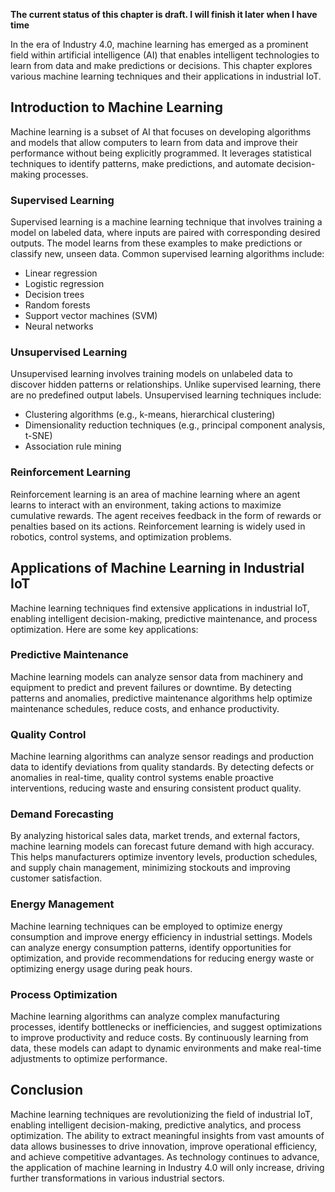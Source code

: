 **The current status of this chapter is draft. I will finish it later when I have time**

In the era of Industry 4.0, machine learning has emerged as a prominent field within artificial intelligence (AI) that enables intelligent technologies to learn from data and make predictions or decisions. This chapter explores various machine learning techniques and their applications in industrial IoT.

Introduction to Machine Learning
--------------------------------

Machine learning is a subset of AI that focuses on developing algorithms and models that allow computers to learn from data and improve their performance without being explicitly programmed. It leverages statistical techniques to identify patterns, make predictions, and automate decision-making processes.

### Supervised Learning

Supervised learning is a machine learning technique that involves training a model on labeled data, where inputs are paired with corresponding desired outputs. The model learns from these examples to make predictions or classify new, unseen data. Common supervised learning algorithms include:

* Linear regression
* Logistic regression
* Decision trees
* Random forests
* Support vector machines (SVM)
* Neural networks

### Unsupervised Learning

Unsupervised learning involves training models on unlabeled data to discover hidden patterns or relationships. Unlike supervised learning, there are no predefined output labels. Unsupervised learning techniques include:

* Clustering algorithms (e.g., k-means, hierarchical clustering)
* Dimensionality reduction techniques (e.g., principal component analysis, t-SNE)
* Association rule mining

### Reinforcement Learning

Reinforcement learning is an area of machine learning where an agent learns to interact with an environment, taking actions to maximize cumulative rewards. The agent receives feedback in the form of rewards or penalties based on its actions. Reinforcement learning is widely used in robotics, control systems, and optimization problems.

Applications of Machine Learning in Industrial IoT
--------------------------------------------------

Machine learning techniques find extensive applications in industrial IoT, enabling intelligent decision-making, predictive maintenance, and process optimization. Here are some key applications:

### Predictive Maintenance

Machine learning models can analyze sensor data from machinery and equipment to predict and prevent failures or downtime. By detecting patterns and anomalies, predictive maintenance algorithms help optimize maintenance schedules, reduce costs, and enhance productivity.

### Quality Control

Machine learning algorithms can analyze sensor readings and production data to identify deviations from quality standards. By detecting defects or anomalies in real-time, quality control systems enable proactive interventions, reducing waste and ensuring consistent product quality.

### Demand Forecasting

By analyzing historical sales data, market trends, and external factors, machine learning models can forecast future demand with high accuracy. This helps manufacturers optimize inventory levels, production schedules, and supply chain management, minimizing stockouts and improving customer satisfaction.

### Energy Management

Machine learning techniques can be employed to optimize energy consumption and improve energy efficiency in industrial settings. Models can analyze energy consumption patterns, identify opportunities for optimization, and provide recommendations for reducing energy waste or optimizing energy usage during peak hours.

### Process Optimization

Machine learning algorithms can analyze complex manufacturing processes, identify bottlenecks or inefficiencies, and suggest optimizations to improve productivity and reduce costs. By continuously learning from data, these models can adapt to dynamic environments and make real-time adjustments to optimize performance.

Conclusion
----------

Machine learning techniques are revolutionizing the field of industrial IoT, enabling intelligent decision-making, predictive analytics, and process optimization. The ability to extract meaningful insights from vast amounts of data allows businesses to drive innovation, improve operational efficiency, and achieve competitive advantages. As technology continues to advance, the application of machine learning in Industry 4.0 will only increase, driving further transformations in various industrial sectors.
